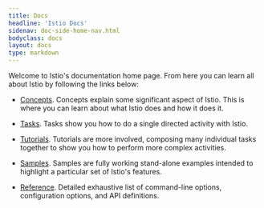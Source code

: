 ```yaml
---
title: Docs
headline: 'Istio Docs'
sidenav: doc-side-home-nav.html
bodyclass: docs
layout: docs
type: markdown
---
```

Welcome to Istio's documentation home page. From here you can learn all about Istio by following
the links below:

- [Concepts]({{site.bareurl}}/docs/concepts). Concepts explain some significant aspect of Istio. This
is where you can learn about what Istio does and how it does it.

- [Tasks]({{site.bareurl}}/docs/tasks). Tasks show you how to do a single directed activity with Istio.

- [Tutorials]({{site.bareurl}}/docs/tutorials). Tutorials are more involved, composing many individual tasks together
to show you how to perform more complex activities.

- [Samples]({{site.bareurl}}/docs/samples). Samples are fully working stand-alone examples
intended to highlight a particular set of Istio's features.

- [Reference]({{site.bareurl}}/docs/reference). Detailed exhaustive list of
command-line options, configuration options, and API definitions.
